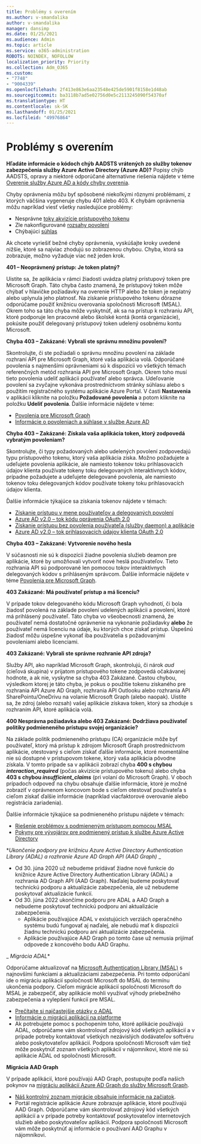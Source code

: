 ```yaml
---
title: Problémy s overením
ms.author: v-smandalika
author: v-smandalika
manager: dansimp
ms.date: 01/25/2021
ms.audience: Admin
ms.topic: article
ms.service: o365-administration
ROBOTS: NOINDEX, NOFOLLOW
localization_priority: Priority
ms.collection: Adm_O365
ms.custom:
- "7748"
- "9004339"
ms.openlocfilehash: 2f413e863e6aa23548e425de5901f8158e1d48ab
ms.sourcegitcommit: ba3118b7ad5e02756d0e5c2113245090f54370af
ms.translationtype: HT
ms.contentlocale: sk-SK
ms.lasthandoff: 01/25/2021
ms.locfileid: "49976864"
---
```

# <a name="authentication-issues"></a>Problémy s overením

**Hľadáte informácie o kódoch chýb AADSTS vrátených zo služby tokenov zabezpečenia služby Azure Active Directory (Azure AD)?** Popisy chýb AADSTS, opravy a niektoré odporúčané alternatívne riešenia nájdete v téme [Overenie služby Azure AD a kódy chyby overenia](https://docs.microsoft.com/azure/active-directory/develop/reference-aadsts-error-codes).

Chyby oprávnenia môžu byť spôsobené niekoľkými rôznymi problémami, z ktorých väčšina vygeneruje chybu 401 alebo 403. K chybám oprávnenia môžu napríklad viesť všetky nasledujúce problémy:

- Nesprávne [toky akvizície prístupového tokenu](https://docs.microsoft.com/azure/active-directory/develop/authentication-vs-authorization) 
- Zle nakonfigurované [rozsahy povolení](https://docs.microsoft.com/azure/active-directory/develop/v2-permissions-and-consent) 
- Chýbajúci [súhlas](https://docs.microsoft.com/azure/active-directory/develop/howto-convert-app-to-be-multi-tenant#understanding-user-and-admin-consent)

Ak chcete vyriešiť bežné chyby oprávnenia, vyskúšajte kroky uvedené nižšie, ktoré sa najviac zhodujú so zobrazenou chybou. Chyba, ktorá sa zobrazuje, možno vyžaduje viac než jeden krok.

**401 – Neoprávnený prístup: Je token platný?**

Uistite sa, že aplikácia v rámci žiadosti uvádza platný prístupový token pre Microsoft Graph. Táto chyba často znamená, že prístupový token môže chýbať v hlavičke požiadavky na overenie HTTP alebo že token je neplatný alebo uplynula jeho platnosť. Na získanie prístupového tokenu dôrazne odporúčame použiť knižnicu overovania spoločnosti Microsoft (MSAL). Okrem toho sa táto chyba môže vyskytnúť, ak sa na prístup k rozhraniu API, ktoré podporuje len pracovné alebo školské kontá (kontá organizácie), pokúsite použiť delegovaný prístupový token udelený osobnému kontu Microsoft.

**Chyba 403 – Zakázané: Vybrali ste správnu množinu povolení?**

Skontrolujte, či ste požiadali o správnu množinu povolení na základe rozhraní API pre Microsoft Graph, ktoré vaša aplikácia volá. Odporúčané povolenia s najmenšími oprávneniami sú k dispozícii vo všetkých témach referenčných metód rozhrania API pre Microsoft Graph. Okrem toho musí tieto povolenia udeliť aplikácii používateľ alebo správca. Udeľovanie povolení sa zvyčajne vykonáva prostredníctvom stránky súhlasu alebo s použitím registračného systému aplikácie Azure Portal. V časti **Nastavenia** v aplikácii kliknite na položku **Požadované povolenia** a potom kliknite na položku **Udeliť povolenia**. Ďalšie informácie nájdete v téme:

- [Povolenia pre Microsoft Graph](https://docs.microsoft.com/graph/permissions-reference) 
- [Informácie o povoleniach a súhlase v službe Azure AD](https://docs.microsoft.com/azure/active-directory/develop/v2-permissions-and-consent)

**Chyba 403 – Zakázané: Získala vaša aplikácia token, ktorý zodpovedá vybratým povoleniam?**

Skontrolujte, či typy požadovaných alebo udelených povolení zodpovedajú typu prístupového tokenu, ktorý vaša aplikácia získa. Možno požadujete a udeľujete povolenia aplikácie, ale namiesto tokenov toku prihlasovacích údajov klienta používate tokeny toku delegovaných interaktívnych kódov, prípadne požadujete a udeľujete delegované povolenia, ale namiesto tokenov toku delegovaných kódov používate tokeny toku prihlasovacích údajov klienta.

Ďalšie informácie týkajúce sa získania tokenov nájdete v témach:

- [Získanie prístupu v mene používateľov a delegovaných povolení](https://docs.microsoft.com/graph/auth-v2-user) 
- [Azure AD v2.0 – tok kódu oprávenia OAuth 2.0](https://docs.microsoft.com/azure/active-directory/develop/v2-oauth2-auth-code-flow) 
- [Získanie prístupu bez povolenia používateľa (služby daemon) a aplikácie](https://docs.microsoft.com/graph/auth-v2-service) 
- [Azure AD v2.0 – tok prihlasovacích údajov klienta OAuth 2.0](https://docs.microsoft.com/azure/active-directory/develop/v2-oauth2-client-creds-grant-flow)

**Chyba 403 – Zakázané: Vytvorenie nového hesla**

V súčasnosti nie sú k dispozícii žiadne povolenia služieb deamon pre aplikácie, ktoré by umožňovali vytvoriť nové heslá používateľov. Tieto rozhrania API sú podporované len pomocou tokov interaktívnych delegovaných kódov s prihláseným správcom. Ďalšie informácie nájdete v téme [Povolenia pre Microsoft Graph](https://docs.microsoft.com/graph/permissions-reference).

**403 Zakázané: Má používateľ prístup a má licenciu?**

V prípade tokov delegovaného kódu Microsoft Graph vyhodnotí, či bola žiadosť povolená na základe povolení udelených aplikácii a povolení, ktoré má prihlásený používateľ. Táto chyba vo všeobecnosti znamená, že používateľ nemá dostatočné oprávnenie na vykonanie požiadavky **alebo** že používateľ nemá licenciu na údaje, ku ktorých chce získať prístup. Úspešnú žiadosť môžu úspešne vykonať iba používatelia s požadovanými povoleniami alebo licenciami.

**403 Zakázané: Vybrali ste správne rozhranie API zdroja?**

Služby API, ako napríklad Microsoft Graph, skontrolujú, či nárok *aud* (cieľová skupina) v prijatom prístupového tokene zodpovedá očakávanej hodnote, a ak nie, vyskytne sa chyba 403 Zakázané. Častou chybou, výsledkom ktorej je táto chyba, je pokus o použitie tokenu získaného pre rozhrania API Azure AD Graph, rozhrania API Outlooku alebo rozhrania API SharePointu/OneDrivu na volanie Microsoft Graph (alebo naopak). Uistite sa, že zdroj (alebo rozsah) vašej aplikácie získava token, ktorý sa zhoduje s rozhraním API, ktoré aplikácia volá.

**400 Nesprávna požiadavka alebo 403 Zakázané: Dodržiava používateľ politiky podmieneného prístupu svojej organizácie?**

Na základe politík podmieneného prístupu (CA) organizácie môže byť používateľ, ktorý má prístup k zdrojom Microsoft Graph prostredníctvom aplikácie, otestovaný s cieľom získať ďalšie informácie, ktoré momentálne nie sú dostupné v prístupovom tokene, ktorý vaša aplikácia pôvodne získala. V tomto prípade sa v aplikácii zobrazí chyba **400 s chybou *interaction_required*** (počas akvizície prístupového tokenu) alebo chyba **403 s chybou *insufficient_claims*** (pri volaní do Microsoft Graph). V oboch prípadoch odpoveď na chybu obsahuje ďalšie informácie, ktoré je možné zobraziť v oprávnenom koncovom bode s cieľom otestovať používateľa s cieľom získať ďalšie informácie (napríklad viacfaktorové overovanie alebo registrácia zariadenia).

Ďalšie informácie týkajúce sa podmieneného prístupu nájdete v témach:

- [Riešenie problémov s podmieneným prístupom pomocou MSAL](https://docs.microsoft.com/azure/active-directory/develop/msal-error-handling-dotnet#conditional-access-and-claims-challenges) 
- [Pokyny pre vývojárov pre podmienený prístup k službe Azure Active Directory](https://docs.microsoft.com/azure/active-directory/develop/v2-conditional-access-dev-guide)

**_Ukončenie podpory pre križnicu Azure Active Directory Authentication Library (ADAL) a rozhranie Azure AD Graph API (AAD Graph)_* _

- Od 30. júna 2020 už nebudeme pridávať žiadne nové funkcie do knižnice Azure Active Directory Authentication Library (ADAL) a rozhrania AD Graph API (AAD Graph). Naďalej budeme poskytovať technickú podporu a aktualizácie zabezpečenia, ale už nebudeme poskytovať aktualizácie funkcií.
- Od 30. júna 2022 ukončíme podporu pre ADAL a AAD Graph a nebudeme poskytovať technickú podporu ani aktualizácie zabezpečenia.
    - Aplikácie používajúce ADAL v existujúcich verziách operačného systému budú fungovať aj naďalej, ale nebudú mať k dispozícii žiadnu technickú podporu ani aktualizácie zabezpečenia.
    - Aplikácie používajúce AAD Graph po tomto čase už nemusia prijímať odpovede z koncového bodu AAD Graphu.

_ *Migrácia ADAL**

Odporúčame aktualizovať na [Microsoft Authentication Library (MSAL)](https://docs.microsoft.com/azure/active-directory/develop/v2-overview) s najnovšími funkciami a aktualizáciami zabezpečenia. Pri tomto odporúčaní ide o migráciu aplikácií spoločnosti Microsoft do MSAL do termínu ukončenia podpory. Cieľom migrácie aplikácií spoločnosti Microsoft do MSAL je zabezpečiť, aby aplikácie mohli využívať výhody priebežného zabezpečenia a vylepšení funkcií pre MSAL.

- [Prečítajte si najčastejšie otázky o ADAL](https://docs.microsoft.com/azure/active-directory/develop/msal-migration#frequently-asked-questions-faq) 
- [Informácie o migrácii aplikácií na platforme](https://docs.microsoft.com/azure/active-directory/develop/msal-migration#frequently-asked-questions-faq) 
- Ak potrebujete pomoc s pochopením toho, ktoré aplikácie používajú ADAL, odporúčame vám skontrolovať zdrojový kód všetkých aplikácií a v prípade potreby kontaktovať všetkých nezávislých dodávateľov softvéru alebo poskytovateľov aplikácií. Podpora spoločnosti Microsoft vám tiež môže poskytnúť zoznam všetkých aplikácií v nájomníkovi, ktoré nie sú aplikácie ADAL od spoločnosti Microsoft.

**Migrácia AAD Graph**

V prípade aplikácií, ktoré používajú AAD Graph, postupujte podľa našich pokynov na [migráciu aplikácií Azure AD Graph do služby Microsoft Graph](https://docs.microsoft.com/graph/migrate-azure-ad-graph-planning-checklist?view=graph-rest-1.0&preserve-view=true).

- [Náš kontrolný zoznam migrácie obsahuje informácie na začiatok](https://docs.microsoft.com/graph/migrate-azure-ad-graph-planning-checklist). 
- Portál registrácie aplikácie Azure zobrazuje aplikácie, ktoré používajú AAD Graph. Odporúčame vám skontrolovať zdrojový kód všetkých aplikácií a v prípade potreby kontaktovať poskytovateľov internetových služieb alebo poskytovateľov aplikácií. Podpora spoločnosti Microsoft vám môže poskytnúť aj informácie o používaní AAD Graphu v nájomníkovi.

 










